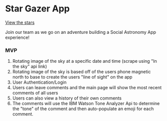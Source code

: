 # Star Gazer App

[View the stars](https://nolanhewitt.github.io/stargazer/)

Join our team as we go on an adventure building a Social Astronomy App experience!

### MVP
1. Rotating image of the sky at a specific date and time (scrape using "In the sky" api link)
2. Rotating image of the sky is based off of the users phone magnetic north to base to create the users "line of sight" on the app
3. User Authentication/Login
4. Users can leave comments and the main page will show the most recent comments of all users
5. Users can also view a history of their own comments
6. The comments will use the IBM Watson Tone Analyzer Api to determine the "tone" of the comment and then auto-populate an emoji for each comment.

